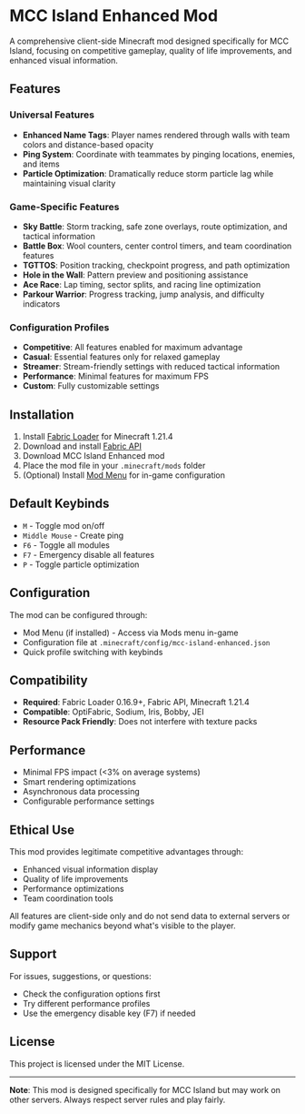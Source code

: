 # MCC Island Enhanced Mod

A comprehensive client-side Minecraft mod designed specifically for MCC Island, focusing on competitive gameplay, quality of life improvements, and enhanced visual information.

## Features

### Universal Features
- **Enhanced Name Tags**: Player names rendered through walls with team colors and distance-based opacity
- **Ping System**: Coordinate with teammates by pinging locations, enemies, and items
- **Particle Optimization**: Dramatically reduce storm particle lag while maintaining visual clarity

### Game-Specific Features
- **Sky Battle**: Storm tracking, safe zone overlays, route optimization, and tactical information
- **Battle Box**: Wool counters, center control timers, and team coordination features  
- **TGTTOS**: Position tracking, checkpoint progress, and path optimization
- **Hole in the Wall**: Pattern preview and positioning assistance
- **Ace Race**: Lap timing, sector splits, and racing line optimization
- **Parkour Warrior**: Progress tracking, jump analysis, and difficulty indicators

### Configuration Profiles
- **Competitive**: All features enabled for maximum advantage
- **Casual**: Essential features only for relaxed gameplay
- **Streamer**: Stream-friendly settings with reduced tactical information
- **Performance**: Minimal features for maximum FPS
- **Custom**: Fully customizable settings

## Installation

1. Install [Fabric Loader](https://fabricmc.net/use/) for Minecraft 1.21.4
2. Download and install [Fabric API](https://modrinth.com/mod/fabric-api)
3. Download MCC Island Enhanced mod
4. Place the mod file in your `.minecraft/mods` folder
5. (Optional) Install [Mod Menu](https://modrinth.com/mod/modmenu) for in-game configuration

## Default Keybinds

- `M` - Toggle mod on/off
- `Middle Mouse` - Create ping
- `F6` - Toggle all modules
- `F7` - Emergency disable all features
- `P` - Toggle particle optimization

## Configuration

The mod can be configured through:
- Mod Menu (if installed) - Access via Mods menu in-game
- Configuration file at `.minecraft/config/mcc-island-enhanced.json`
- Quick profile switching with keybinds

## Compatibility

- **Required**: Fabric Loader 0.16.9+, Fabric API, Minecraft 1.21.4
- **Compatible**: OptiFabric, Sodium, Iris, Bobby, JEI
- **Resource Pack Friendly**: Does not interfere with texture packs

## Performance

- Minimal FPS impact (<3% on average systems)
- Smart rendering optimizations
- Asynchronous data processing
- Configurable performance settings

## Ethical Use

This mod provides legitimate competitive advantages through:
- Enhanced visual information display
- Quality of life improvements
- Performance optimizations
- Team coordination tools

All features are client-side only and do not send data to external servers or modify game mechanics beyond what's visible to the player.

## Support

For issues, suggestions, or questions:
- Check the configuration options first
- Try different performance profiles
- Use the emergency disable key (F7) if needed

## License

This project is licensed under the MIT License.

---

**Note**: This mod is designed specifically for MCC Island but may work on other servers. Always respect server rules and play fairly.
